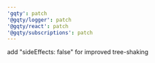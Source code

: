 ```yaml
---
'gqty': patch
'@gqty/logger': patch
'@gqty/react': patch
'@gqty/subscriptions': patch
---
```


add "sideEffects: false" for improved tree-shaking

